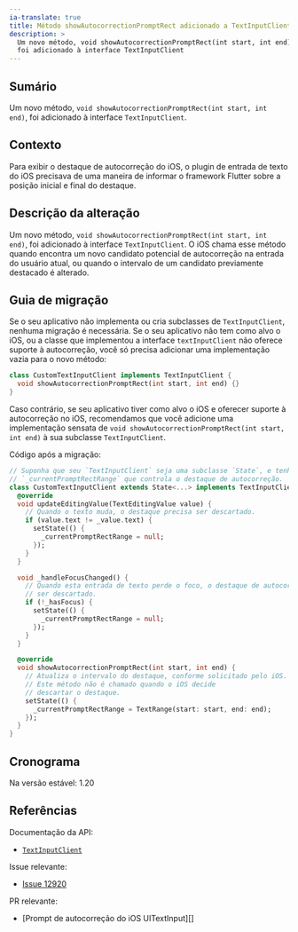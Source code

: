 ```yaml
---
ia-translate: true
title: Método showAutocorrectionPromptRect adicionado a TextInputClient
description: >
  Um novo método, void showAutocorrectionPromptRect(int start, int end), 
  foi adicionado à interface TextInputClient
---
```


## Sumário

Um novo método, `void showAutocorrectionPromptRect(int start, int end)`,
foi adicionado à interface `TextInputClient`.

## Contexto

Para exibir o destaque de autocorreção do iOS, o plugin de entrada de texto do iOS precisava de uma maneira de informar o framework Flutter sobre a posição inicial e final do destaque.

## Descrição da alteração

Um novo método, `void showAutocorrectionPromptRect(int start, int end)`,
foi adicionado à interface `TextInputClient`. O iOS chama esse método quando encontra um novo candidato potencial de autocorreção na entrada do usuário atual, ou quando o intervalo de um candidato previamente destacado é alterado.

## Guia de migração

Se o seu aplicativo não implementa ou cria subclasses de `TextInputClient`, nenhuma migração é necessária. Se o seu aplicativo não tem como alvo o iOS, ou a classe que implementou a interface `textInputClient` não oferece suporte à autocorreção, você só precisa adicionar uma implementação vazia para o novo método:

```dart
class CustomTextInputClient implements TextInputClient {
  void showAutocorrectionPromptRect(int start, int end) {}
}
```

Caso contrário, se seu aplicativo tiver como alvo o iOS e oferecer suporte à autocorreção no iOS, recomendamos que você adicione uma implementação sensata de `void showAutocorrectionPromptRect(int start, int end)` à sua subclasse `TextInputClient`.

Código após a migração:

```dart
// Suponha que seu `TextInputClient` seja uma subclasse `State`, e tenha uma variável
// `_currentPromptRectRange` que controla o destaque de autocorreção.
class CustomTextInputClient extends State<...> implements TextInputClient {
  @override
  void updateEditingValue(TextEditingValue value) {
    // Quando o texto muda, o destaque precisa ser descartado.
    if (value.text != _value.text) {
      setState(() {
        _currentPromptRectRange = null;
      });
    }
  }

  void _handleFocusChanged() {
    // Quando esta entrada de texto perde o foco, o destaque de autocorreção precisa
    // ser descartado.
    if (!_hasFocus) {
      setState(() {
        _currentPromptRectRange = null;
      });
    }
  }

  @override
  void showAutocorrectionPromptRect(int start, int end) {
    // Atualiza o intervalo do destaque, conforme solicitado pelo iOS.
    // Este método não é chamado quando o iOS decide
    // descartar o destaque.
    setState(() {
      _currentPromptRectRange = TextRange(start: start, end: end);
    });
  }
}
```

## Cronograma

Na versão estável: 1.20

## Referências

Documentação da API:

* [`TextInputClient`][]

Issue relevante:

* [Issue 12920][]

PR relevante:

* [Prompt de autocorreção do iOS UITextInput][]

[iOS UITextInput autocorrection prompt]: {{site.repo.flutter}}/pull/54119/
[Issue 12920]: {{site.repo.flutter}}/issues/12920
[`TextInputClient`]: {{site.api}}/flutter/services/TextInputClient-class.html
